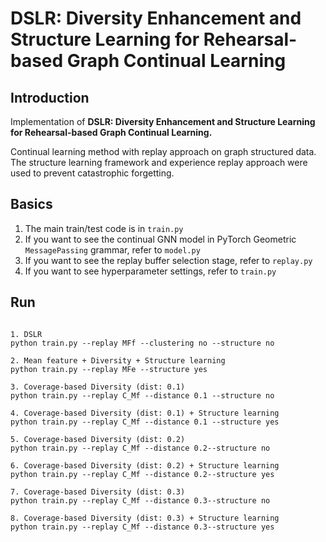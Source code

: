 # DSLR: Diversity Enhancement and Structure Learning for Rehearsal-based Graph Continual Learning

## Introduction
Implementation of **DSLR: Diversity Enhancement and Structure Learning for Rehearsal-based Graph Continual Learning.**  

Continual learning method with replay approach on graph structured data. The structure learning framework and experience replay approach were used to prevent catastrophic forgetting.  


## Basics
1. The main train/test code is in `train.py`
2. If you want to see the continual GNN model in PyTorch Geometric `MessagePassing` grammar, refer to `model.py`
3. If you want to see the replay buffer selection stage, refer to `replay.py`
4. If you want to see hyperparameter settings, refer to `train.py`

## Run
<pre>
<code>
1. DSLR
python train.py --replay MFf --clustering no --structure no

2. Mean feature + Diversity + Structure learning
python train.py --replay MFe --structure yes

3. Coverage-based Diversity (dist: 0.1)
python train.py --replay C_Mf --distance 0.1 --structure no

4. Coverage-based Diversity (dist: 0.1) + Structure learning
python train.py --replay C_Mf --distance 0.1 --structure yes

5. Coverage-based Diversity (dist: 0.2)
python train.py --replay C_Mf --distance 0.2--structure no

6. Coverage-based Diversity (dist: 0.2) + Structure learning
python train.py --replay C_Mf --distance 0.2--structure yes

7. Coverage-based Diversity (dist: 0.3)
python train.py --replay C_Mf --distance 0.3--structure no

8. Coverage-based Diversity (dist: 0.3) + Structure learning
python train.py --replay C_Mf --distance 0.3--structure yes
</code>
</pre>